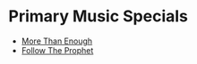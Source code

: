 # Primary Music Specials
- [More Than Enough](songs/more_than_enough)
- [Follow The Prophet](songs/follow_the_prophet)
